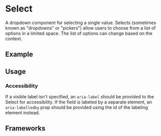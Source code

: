 <script setup>
  import Vue from './vue.md';
  import React from './react.md';
</script>

# Select

A dropdown component for selecting a single value. Selects (sometimes known as "dropdowns" or "pickers") allow users to choose from a list of options in a limited space. The list of options can change based on the context.

<components-status react='released' vue='released' />

## Example

<theme-switcher />

<select-example />

## Usage

<component-design-guidelines name="Warp - Components / Button" link="https://www.figma.com/file/8P1JQsd82b93gQ6K3igO2p/Warp---Components?type=design&node-id=303-19039&mode=design&t=zUBVst8JZi0AR66n-0" />

### Accessibility

If a visible label isn't specified, an `aria-label` should be provided to the
Select for accessibility. If the field is labeled by a separate element, an
`aria-labelledby` prop should be provided using the id of the labeling element
instead.

<component-questions />

## Frameworks

<tabs-content>
  <template #react>
   <react />
  </template>
  <template #vue>
    <vue />
  </template>
</tabs-content>
